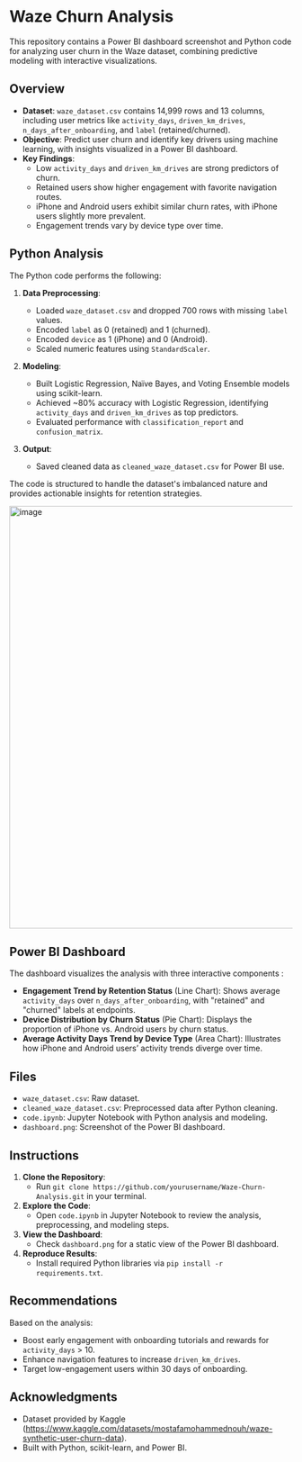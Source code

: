 # Waze Churn Analysis

This repository contains a Power BI dashboard screenshot and Python code for analyzing user churn in the Waze dataset, combining predictive modeling with interactive visualizations.

## Overview

- **Dataset**: `waze_dataset.csv` contains 14,999 rows and 13 columns, including user metrics like `activity_days`, `driven_km_drives`, `n_days_after_onboarding`, and `label` (retained/churned).
- **Objective**: Predict user churn and identify key drivers using machine learning, with insights visualized in a Power BI dashboard.
- **Key Findings**: 
  - Low `activity_days` and `driven_km_drives` are strong predictors of churn.
  - Retained users show higher engagement with favorite navigation routes.
  - iPhone and Android users exhibit similar churn rates, with iPhone users slightly more prevalent.
  - Engagement trends vary by device type over time.

## Python Analysis

The Python code performs the following:

1. **Data Preprocessing**:
   - Loaded `waze_dataset.csv` and dropped 700 rows with missing `label` values.
   - Encoded `label` as 0 (retained) and 1 (churned).
   - Encoded `device` as 1 (iPhone) and 0 (Android).
   - Scaled numeric features using `StandardScaler`.

2. **Modeling**:
   - Built Logistic Regression, Naïve Bayes, and Voting Ensemble models using scikit-learn.
   - Achieved ~80% accuracy with Logistic Regression, identifying `activity_days` and `driven_km_drives` as top predictors.
   - Evaluated performance with `classification_report` and `confusion_matrix`.

3. **Output**:
   - Saved cleaned data as `cleaned_waze_dataset.csv` for Power BI use.

The code is structured to handle the dataset's imbalanced nature and provides actionable insights for retention strategies.

<img width="1321" height="751" alt="image" src="https://github.com/user-attachments/assets/eb353556-d147-4f2f-ac4b-1e9e634bae70" />

## Power BI Dashboard

The dashboard visualizes the analysis with three interactive components :

- **Engagement Trend by Retention Status** (Line Chart): Shows average `activity_days` over `n_days_after_onboarding`, with "retained" and "churned" labels at endpoints.
- **Device Distribution by Churn Status** (Pie Chart): Displays the proportion of iPhone vs. Android users by churn status.
- **Average Activity Days Trend by Device Type** (Area Chart): Illustrates how iPhone and Android users’ activity trends diverge over time.

## Files

- `waze_dataset.csv`: Raw dataset.
- `cleaned_waze_dataset.csv`: Preprocessed data after Python cleaning.
- `code.ipynb`: Jupyter Notebook with Python analysis and modeling.
- `dashboard.png`: Screenshot of the Power BI dashboard.

## Instructions

1. **Clone the Repository**:
   - Run `git clone https://github.com/yourusername/Waze-Churn-Analysis.git` in your terminal.
2. **Explore the Code**:
   - Open `code.ipynb` in Jupyter Notebook to review the analysis, preprocessing, and modeling steps.
3. **View the Dashboard**:
   - Check `dashboard.png` for a static view of the Power BI dashboard.
4. **Reproduce Results**:
   - Install required Python libraries via `pip install -r requirements.txt`.

## Recommendations

Based on the analysis:
- Boost early engagement with onboarding tutorials and rewards for `activity_days` > 10.
- Enhance navigation features to increase `driven_km_drives`.
- Target low-engagement users within 30 days of onboarding.

## Acknowledgments

- Dataset provided by Kaggle (https://www.kaggle.com/datasets/mostafamohammednouh/waze-synthetic-user-churn-data).
- Built with Python, scikit-learn, and Power BI.
